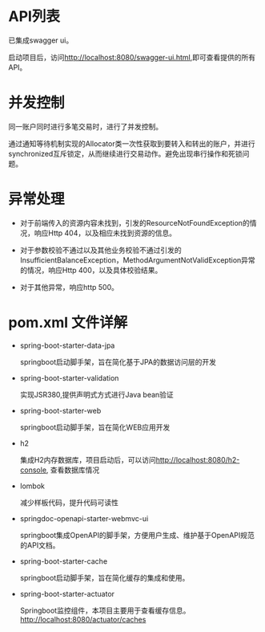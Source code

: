 # API列表

已集成swagger ui。

启动项目后，访问<http://localhost:8080/swagger-ui.html>,即可查看提供的所有API。

# 并发控制

同一账户同时进行多笔交易时，进行了并发控制。

通过通知等待机制实现的Allocator类一次性获取到要转入和转出的账户，并进行synchronized互斥锁定，从而继续进行交易动作。避免出现串行操作和死锁问题。

# 异常处理
- 对于前端传入的资源内容未找到，引发的ResourceNotFoundException的情况，响应Http 404，以及相应未找到资源的信息。

- 对于参数校验不通过以及其他业务校验不通过引发的InsufficientBalanceException，MethodArgumentNotValidException异常的情况，响应Http 400，以及具体校验结果。

- 对于其他异常，响应http 500。

# pom.xml 文件详解

- spring-boot-starter-data-jpa

  springboot启动脚手架，旨在简化基于JPA的数据访问层的开发
- spring-boot-starter-validation

  实现JSR380,提供声明式方式进行Java bean验证
- spring-boot-starter-web

  springboot启动脚手架，旨在简化WEB应用开发
- h2

  集成H2内存数据库，项目启动后，可以访问<http://localhost:8080/h2-console>, 查看数据库情况
- lombok

  减少样板代码，提升代码可读性
- springdoc-openapi-starter-webmvc-ui

  springboot集成OpenAPI的脚手架，方便用户生成、维护基于OpenAPI规范的API文档。
- spring-boot-starter-cache

  springboot启动脚手架，旨在简化缓存的集成和使用。
- spring-boot-starter-actuator
  
  Springboot监控组件，本项目主要用于查看缓存信息。<http://localhost:8080/actuator/caches>
